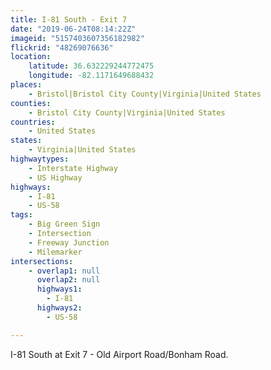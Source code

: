```yaml
---
title: I-81 South - Exit 7
date: "2019-06-24T08:14:22Z"
imageid: "5157403607356182982"
flickrid: "48269076636"
location:
    latitude: 36.632229244772475
    longitude: -82.1171649688432
places:
    - Bristol|Bristol City County|Virginia|United States
counties:
    - Bristol City County|Virginia|United States
countries:
    - United States
states:
    - Virginia|United States
highwaytypes:
    - Interstate Highway
    - US Highway
highways:
    - I-81
    - US-58
tags:
    - Big Green Sign
    - Intersection
    - Freeway Junction
    - Milemarker
intersections:
    - overlap1: null
      overlap2: null
      highways1:
        - I-81
      highways2:
        - US-58

---
```

I-81 South at Exit 7 - Old Airport Road/Bonham Road.